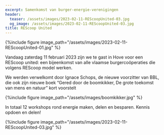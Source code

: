 ```yaml
---
excerpt: Samenkomst van burger-energie-verenigingen
header:
  teaser: /assets/images/2023-02-11-REScoopUnited-03.jpg
  og_image: /assets/images/2023-02-11-REScoopUnited-03.jpg
title: REScoop United
---
```

{%include figure image_path="/assets/images/2023-02-11-REScoopUnited-01.jpg" %}

Vandaag zaterdag 11 februari 2023 zijn we te gast in Hove voor een REScoop
united: een bijeenkomst van alle vlaamse burgercoöperaties die volgens REScoop
model werken.

We werden verwelkomt door Ignace Schops, de nieuwe voorzitter van BBL, die ook zijn nieuwe boek “Gered door de
boomkikker, De grote toekomst van mens en natuur” kort voorstelt

{%include figure image_path="/assets/images/boomkikker.jpg" %}

In totaal 12 workshops rond energie maken, delen en besparen.
Kennis opdoen en delen!

{%include figure image_path="/assets/images/2023-02-11-REScoopUnited-03.jpg" %}
